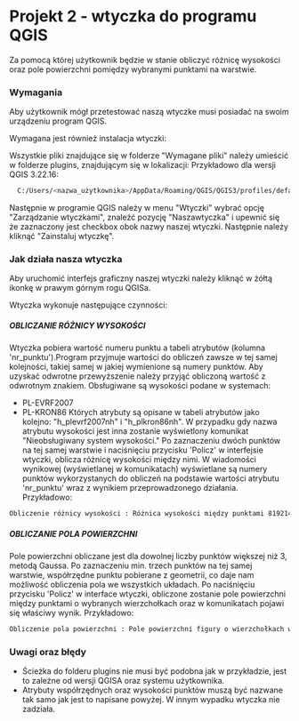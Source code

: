 # Projekt 2 - wtyczka do programu QGIS
Za pomocą której użytkownik będzie w stanie obliczyć różnicę wysokości oraz pole powierzchni pomiędzy wybranymi punktami na warstwie.

### Wymagania
Aby użytkownik mógł przetestować naszą wtyczke musi posiadać na swoim urządzeniu program QGIS.

Wymagana jest również instalacja wtyczki:

Wszystkie pliki znajdujące się w folderze "Wymagane pliki" należy umieścić w folderze plugins, znajdującym się w lokalizacji:
Przykładowo dla wersji QGIS 3.22.16:

```sh
  C:/Users/<nazwa_użytkownika>/AppData/Roaming/QGIS/QGIS3/profiles/default/python/plugins/<nazwa_wtyczki>
```

Następnie w programie QGIS należy w menu "Wtyczki" wybrać opcję "Zarządzanie wtyczkami", znaleźć pozycję "Naszawtyczka" i upewnić się że zaznaczony jest checkbox obok nazwy naszej wtyczki. Następnie należy kliknąć "Zainstaluj wtyczkę".

### Jak działa nasza wtyczka

Aby uruchomić interfejs graficzny naszej wtyczki należy kliknąć w żółtą ikonkę w prawym górnym rogu QGISa.

Wtyczka wykonuje następujące czynności:

##### OBLICZANIE RÓŻNICY WYSOKOŚCI

Wtyczka pobiera wartość numeru punktu a tabeli atrybutów (kolumna 'nr_punktu').Program przyjmuje wartości do obliczeń zawsze w tej samej kolejności, takiej samej w jakiej wymienione są numery punktów. Aby uzyskać odwrotne przewyższenie należy przyjąć obliczoną wartość z odwrotnym znakiem.
Obsługiwane są wysokości podane w systemach:
- PL-EVRF2007
- PL-KRON86
Których atrybuty są opisane w tabeli atrybutów jako kolejno: "h_plevrf2007nh" i "h_plkron86nh".
W przypadku gdy nazwa atrybutu wysokości jest inna zostanie wyświetlony komunikat "Nieobsługiwany system wysokości."
 Po zaznaczeniu dwóch punktów na tej samej warstwie i naciśnięciu przycisku 'Policz' w interfejsie wtyczki, oblicza różnicę wysokości między nimi.
W wiadomości wynikowej (wyświetlanej w komunikatach) wyświetlane są numery punktów wykorzystanych do obliczeń na podstawie wartości atrybutu 'nr_punktu' wraz z wynikiem przeprowadzonego działania.
Przykładowo:
```sh
Obliczenie różnicy wysokości : Różnica wysokości między punktami 819214.2.5006 i 819214.2.5007 w systemie wysokościowym PL_EVRF2007 wynosi: -8.899 [m]
```

##### OBLICZANIE POLA POWIERZCHNI

Pole powierzchni obliczane jest dla dowolnej liczby punktów większej niż 3, metodą Gaussa.
Po zaznaczeniu min. trzech  punktów na tej samej warstwie, współrzędne punktu pobierane z geometrii, co daje nam możliwość obliczenia pola we wszystkich układach. Po naciśnięciu przycisku 'Policz' w interface wtyczki,  obliczone zostanie pole powierzchni między punktami o wybranych wierzchołkach oraz w komunikatach pojawi się właściwy wynik.
Przykładowo:
```sh
Obliczenie pola powierzchni : Pole powierzchni figury o wierzchołkach w punktach o numerach: 819214.2.5002, 819214.2.5006, 819214.2.5007, 819214.2.5003 wynosi: 488283.8654 [m²]
```

### Uwagi oraz błędy 

- Ścieżka do folderu plugins nie musi być podobna jak w przykładzie, jest to zależne od wersji QGISA oraz systemu użytkownika.
- Atrybuty współrzędnych oraz wysokości punktów muszą być nazwane tak samo jak jest to napisane powyżej. W innym wypadku wtyczka nie zadziała.
